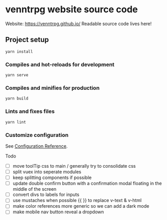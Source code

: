 # venntrpg website source code

Website: https://venntrpg.github.io/
Readable source code lives here!

## Project setup
```
yarn install
```

### Compiles and hot-reloads for development
```
yarn serve
```

### Compiles and minifies for production
```
yarn build
```

### Lints and fixes files
```
yarn lint
```

### Customize configuration
See [Configuration Reference](https://cli.vuejs.org/config/).


Todo
- [ ] move toolTip css to main / generally try to consolidate css
- [ ] split vuex into seperate modules
- [ ] keep splitting components if possible
- [ ] update double confirm button with a confirmation modal floating in the middle of the screen
- [ ] convert divs to labels for inputs
- [ ] use mustaches when possible {{ }} to replace v-text & v-html
- [ ] make color references more generic so we can add a dark mode
- [ ] make mobile nav button reveal a dropdown
